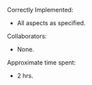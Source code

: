 Correctly Implemented:

- All aspects as specified.

Collaborators:

- None.

Approximate time spent:

- 2 hrs.
